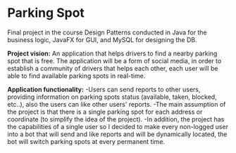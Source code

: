 # Parking Spot
Final project in the course Design Patterns conducted in Java for the business logic, JavaFX for GUI, and MySQL for designing the DB.

**Project vision:** 
An application that helps drivers to find a nearby parking spot that is free. The application will be a form of social media, in order to establish a community of drivers that helps each other, each user will be able to find available parking spots in real-time.

**Application functionality:**
-Users can send reports to other users, providing information on parking spots status (available, taken, blocked, etc..), also the users can like other users' reports.
-The main assumption of the project is that there is a single parking spot for each address or coordinate (to simplify the idea of the project).
-In addition, the project has the capabilities of a single user so I decided to make every non-logged user into a bot that will send and like reports and will be dynamically located, the bot will switch parking spots at every permanent time.

